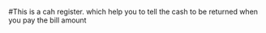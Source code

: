 #This is a cah register.
which help you to tell the cash to be returned when you pay the bill amount 